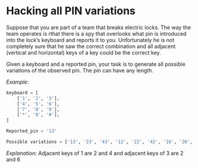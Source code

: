 # Hacking all PIN variations

Suppose that you are part of a team that breaks electric locks.
The way the team operates is rthat there is a spy that overlooks what
pin is introduced into the lock’s keyboard and reports it to you.
Unfortunately he is not completely sure that he saw the correct combination
and all adjacent (vertical and horizontal) keys of a key could be the correct
key.

Given a keyboard and a reported pin, your task is to generate all possible
variations of the observed pin. The pin can have any length.

_Example_:
```python
keyboard = [
    ['1', '2', '3'],
    ['4', '5', '6'],
    ['7', '8', '9'],
    ['*', '0', '#'],
]

Reported_pin = '13'

Possible variations = ['13', '23', '43', '12', '22', '42', '16', '26', '46']
```
_Explanation_: Adjacent keys of 1 are 2 and 4 and adjacent keys of 3 are 2 and 6
